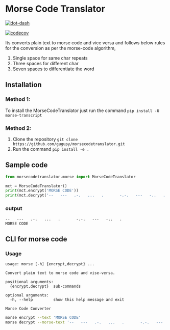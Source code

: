 # Morse Code Translator

[![dot-dash](dotdash.png)](https://en.wikipedia.org/wiki/Morse_code)

[![codecov](https://codecov.io/gh/gugupy/morsecodetranslator/branch/master/graph/badge.svg?token=TG5AR36QNI)](https://codecov.io/gh/gugupy/morsecodetranslator)

Its converts plain text to morse code and vice versa and follows below rules for the conversion as per the morse-code algorithm,  
1. Single space for same char repeats  
2. Three spaces for different char  
3. Seven spaces to differentiate the word  

## Installation

### Method 1:
To install the MorseCodeTranslator just run the command `pip install -U morse-transcript`

### Method 2:
1. Clone the repository `git clone https://github.com/gugupy/morsecodetranslator.git`
2. Run the command `pip install -e .`


## Sample code
```python
from morsecodetranslator.morse import MorseCodeTranslator

mct = MorseCodeTranslator()
print(mct.encrypt('MORSE CODE'))
print(mct.decrypt('--   ---   .-.   ...   .       -.-.   ---   -..   .'))
```
### output
``` textmate
--   ---   .-.   ...   .       -.-.   ---   -..   .  
MORSE CODE
```

## CLI for morse code

### Usage
```textmate
usage: morse [-h] {encrypt,decrypt} ...

Convert plain text to morse code and vise-versa.

positional arguments:
  {encrypt,decrypt}  sub-commands

optional arguments:
  -h, --help         show this help message and exit

Morse Code Converter
```

``` bash
morse encrypt --text 'MORSE CODE'
morse decrypt --morse-text '--   ---   .-.   ...   .       -.-.   ---   -..   .'
```


